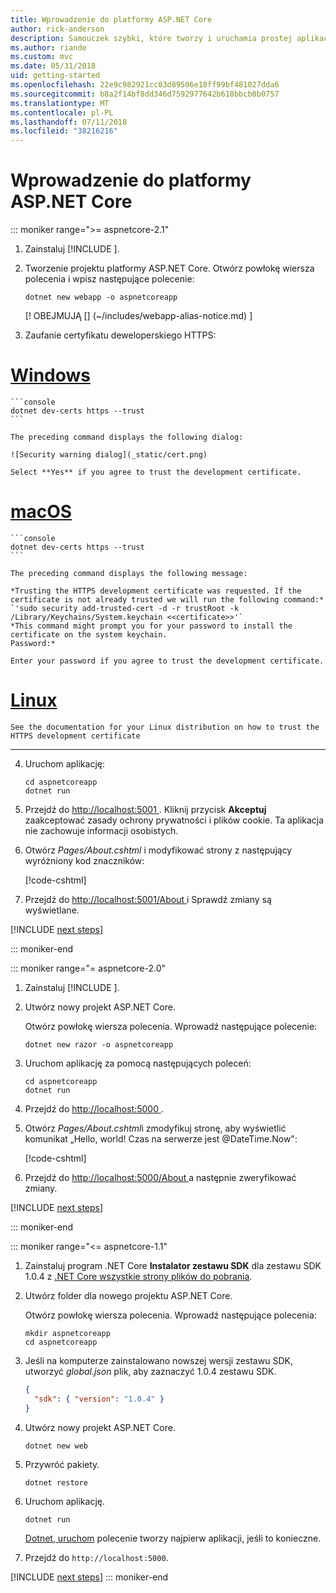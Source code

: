 ```yaml
---
title: Wprowadzenie do platformy ASP.NET Core
author: rick-anderson
description: Samouczek szybki, które tworzy i uruchamia prostej aplikacji Hello World przy użyciu platformy ASP.NET Core.
ms.author: riande
ms.custom: mvc
ms.date: 05/31/2018
uid: getting-started
ms.openlocfilehash: 22e9c982921cc03d89506e18ff99bf481027dda6
ms.sourcegitcommit: b8a2f14bf8dd346d7592977642b610bbcb0b0757
ms.translationtype: MT
ms.contentlocale: pl-PL
ms.lasthandoff: 07/11/2018
ms.locfileid: "38216216"
---
```

# <a name="get-started-with-aspnet-core"></a>Wprowadzenie do platformy ASP.NET Core

::: moniker range=">= aspnetcore-2.1"

1. Zainstaluj [!INCLUDE [](~/includes/2.1-SDK.md)].

2. Tworzenie projektu platformy ASP.NET Core. Otwórz powłokę wiersza polecenia i wpisz następujące polecenie:

    ```console
    dotnet new webapp -o aspnetcoreapp
    ```

    [! OBEJMUJĄ [] (~/includes/webapp-alias-notice.md) [](~/includes/webapp-alias-notice.md)]

3. Zaufanie certyfikatu deweloperskiego HTTPS:

# <a name="windowstabwindows"></a>[Windows](#tab/windows)

    ```console
    dotnet dev-certs https --trust
    ```

    The preceding command displays the following dialog:

    ![Security warning dialog](_static/cert.png)

    Select **Yes** if you agree to trust the development certificate.

# <a name="macostabmacos"></a>[macOS](#tab/macos)

    ```console
    dotnet dev-certs https --trust
    ```

    The preceding command displays the following message:

    *Trusting the HTTPS development certificate was requested. If the certificate is not already trusted we will run the following command:*
    `'sudo security add-trusted-cert -d -r trustRoot -k /Library/Keychains/System.keychain <<certificate>>'`
    *This command might prompt you for your password to install the certificate on the system keychain.
    Password:*

    Enter your password if you agree to trust the development certificate.

# <a name="linuxtablinux"></a>[Linux](#tab/linux)

    See the documentation for your Linux distribution on how to trust the HTTPS development certificate
---

4. Uruchom aplikację:

    ```console
    cd aspnetcoreapp
    dotnet run
    ```

5. Przejdź do [ http://localhost:5001 ](http://localhost:5001).  Kliknij przycisk **Akceptuj** zaakceptować zasady ochrony prywatności i plików cookie. Ta aplikacja nie zachowuje informacji osobistych.

6. Otwórz *Pages/About.cshtml* i modyfikować strony z następujący wyróżniony kod znaczników:

    [!code-cshtml[](sample/getting-started/about.cshtml?highlight=9)]

7. Przejdź do [ http://localhost:5001/About ](http://localhost:5001/About) i Sprawdź zmiany są wyświetlane.

[!INCLUDE [next steps](~/includes/getting-started/next-steps.md)]

::: moniker-end

::: moniker range="= aspnetcore-2.0"

1. Zainstaluj [!INCLUDE [](~/includes/net-core-sdk-download-link.md)].

2. Utwórz nowy projekt ASP.NET Core.

   Otwórz powłokę wiersza polecenia. Wprowadź następujące polecenie:

    ```console
    dotnet new razor -o aspnetcoreapp
    ```

3. Uruchom aplikację za pomocą następujących poleceń:

    ```console
    cd aspnetcoreapp
    dotnet run
    ```

4. Przejdź do [ http://localhost:5000 ](http://localhost:5000).

5. Otwórz *Pages/About.cshtml*i zmodyfikuj stronę, aby wyświetlić komunikat „Hello, world! Czas na serwerze jest @DateTime.Now":

    [!code-cshtml[](sample/getting-started/about.cshtml?highlight=9&range=1-9)]

6. Przejdź do [ http://localhost:5000/About ](http://localhost:5000/About) a następnie zweryfikować zmiany.

[!INCLUDE [next steps](~/includes/getting-started/next-steps.md)]

::: moniker-end

::: moniker range="<= aspnetcore-1.1"

1. Zainstaluj program .NET Core **Instalator zestawu SDK** dla zestawu SDK 1.0.4 z [.NET Core wszystkie strony plików do pobrania](https://www.microsoft.com/net/download/all).

2. Utwórz folder dla nowego projektu ASP.NET Core.

   Otwórz powłokę wiersza polecenia. Wprowadź następujące polecenia:

   ```console
   mkdir aspnetcoreapp
   cd aspnetcoreapp
   ```

3. Jeśli na komputerze zainstalowano nowszej wersji zestawu SDK, utworzyć *global.json* plik, aby zaznaczyć 1.0.4 zestawu SDK.

   ```json
   {
     "sdk": { "version": "1.0.4" }
   }
   ```

4. Utwórz nowy projekt ASP.NET Core.

   ```console
   dotnet new web
   ```

5. Przywróć pakiety.

    ```console
    dotnet restore
    ```

6. Uruchom aplikację.

   ```console
   dotnet run
   ```

   [Dotnet, uruchom](/dotnet/core/tools/dotnet-run) polecenie tworzy najpierw aplikacji, jeśli to konieczne.

7. Przejdź do `http://localhost:5000`.

[!INCLUDE [next steps](~/includes/getting-started/next-steps.md)]
::: moniker-end
